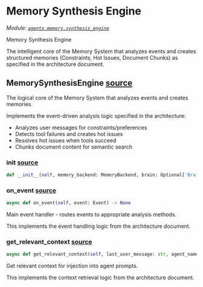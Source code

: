 # Memory Synthesis Engine

*Module: [`agentx.memory.synthesis_engine`](https://github.com/dustland/agentx/blob/main/src/agentx/memory/synthesis_engine.py)*

Memory Synthesis Engine

The intelligent core of the Memory System that analyzes events and creates
structured memories (Constraints, Hot Issues, Document Chunks) as specified
in the architecture document.

## MemorySynthesisEngine <a href="https://github.com/dustland/agentx/blob/main/src/agentx/memory/synthesis_engine.py#L30" class="source-link" title="View source code">source</a>

The logical core of the Memory System that analyzes events and creates memories.

Implements the event-driven analysis logic specified in the architecture:
- Analyzes user messages for constraints/preferences
- Detects tool failures and creates hot issues
- Resolves hot issues when tools succeed
- Chunks document content for semantic search

### __init__ <a href="https://github.com/dustland/agentx/blob/main/src/agentx/memory/synthesis_engine.py#L41" class="source-link" title="View source code">source</a>

```python
def __init__(self, memory_backend: MemoryBackend, brain: Optional['Brain'] = None)
```
### on_event <a href="https://github.com/dustland/agentx/blob/main/src/agentx/memory/synthesis_engine.py#L62" class="source-link" title="View source code">source</a>

```python
async def on_event(self, event: Event) -> None
```

Main event handler - routes events to appropriate analysis methods.

This implements the event handling logic from the architecture document.

### get_relevant_context <a href="https://github.com/dustland/agentx/blob/main/src/agentx/memory/synthesis_engine.py#L386" class="source-link" title="View source code">source</a>

```python
async def get_relevant_context(self, last_user_message: str, agent_name: str = None) -> str
```

Get relevant context for injection into agent prompts.

This implements the context retrieval logic from the architecture document.
